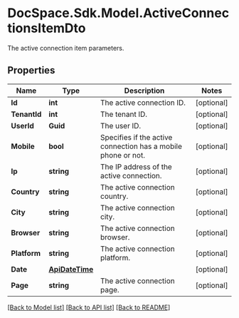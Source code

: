 # DocSpace.Sdk.Model.ActiveConnectionsItemDto
The active connection item parameters.

## Properties

Name | Type | Description | Notes
------------ | ------------- | ------------- | -------------
**Id** | **int** | The active connection ID. | [optional] 
**TenantId** | **int** | The tenant ID. | [optional] 
**UserId** | **Guid** | The user ID. | [optional] 
**Mobile** | **bool** | Specifies if the active connection has a mobile phone or not. | [optional] 
**Ip** | **string** | The IP address of the active connection. | [optional] 
**Country** | **string** | The active connection country. | [optional] 
**City** | **string** | The active connection city. | [optional] 
**Browser** | **string** | The active connection browser. | [optional] 
**Platform** | **string** | The active connection platform. | [optional] 
**Date** | [**ApiDateTime**](ApiDateTime.md) |  | [optional] 
**Page** | **string** | The active connection page. | [optional] 

[[Back to Model list]](../README.md#documentation-for-models) [[Back to API list]](../README.md#documentation-for-api-endpoints) [[Back to README]](../README.md)

